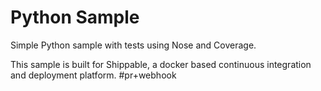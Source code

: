Python Sample
=====================

Simple Python sample with tests using Nose and Coverage.

This sample is built for Shippable, a docker based continuous integration and deployment platform.
#pr+webhook
